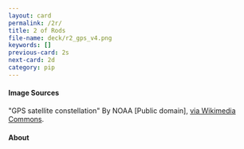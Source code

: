 ```yaml
---
layout: card
permalink: /2r/
title: 2 of Rods
file-name: deck/r2_gps_v4.png
keywords: []
previous-card: 2s
next-card: 2d
category: pip
---
```


#### Image Sources
"GPS satellite constellation" By NOAA [Public domain], [via Wikimedia Commons](https://commons.wikimedia.org/wiki/File:GPS_satellite_constellation.jpg).

#### About
